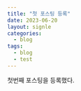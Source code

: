 ```yaml
---
title: "첫 포스팅 등록"
date: 2023-06-20
layout: signle
categories:
  - blog
tags:
  - blog
  - test
---
```

첫번째 포스팅을 등록했다.
